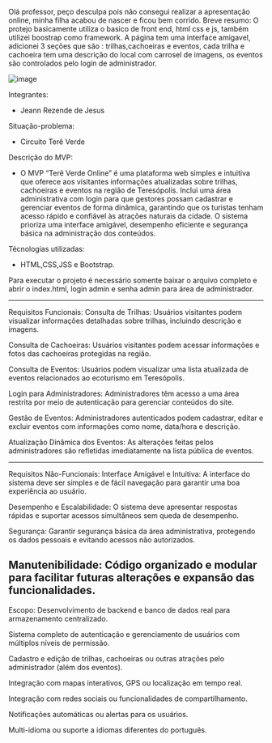 Olá professor, peço desculpa pois não consegui realizar a apresentação online, minha filha acabou de nascer e ficou bem corrido.
Breve resumo:
O protejo basicamente utiliza o basico de front end, html css e js, também utilizei boostrap como framework.
A página tem uma interface amigavel, adicionei 3 seções que são : trilhas,cachoeiras e eventos, cada trilha e cachoeira tem uma descrição do local com carrosel de imagens, os eventos são controlados pelo login de administrador.

![image](https://github.com/user-attachments/assets/9f633d60-c114-4a47-bda5-1d22d7139f7c)

Integrantes:
- Jeann Rezende de Jesus
  
Situação-problema:
- Circuito Terê Verde
  
Descrição do MVP:
- O MVP “Terê Verde Online” é uma plataforma web simples e intuitiva que oferece aos visitantes informações atualizadas sobre trilhas, cachoeiras e eventos na região de Teresópolis. Inclui uma área administrativa com login para que gestores possam cadastrar e gerenciar eventos de forma dinâmica, garantindo que os turistas tenham acesso rápido e confiável às atrações naturais da cidade. O sistema prioriza uma interface amigável, desempenho eficiente e segurança básica na administração dos conteúdos.

Técnologias utilizadas:
- HTML,CSS,JSS e Bootstrap.
  
Para executar o projeto é necessário somente baixar o arquivo completo e abrir o index.html, login admin e senha admin para área de administrador.

----------------------------------------------------------
Requisitos Funcionais: 
Consulta de Trilhas:
Usuários visitantes podem visualizar informações detalhadas sobre trilhas, incluindo descrição e imagens.

Consulta de Cachoeiras:
Usuários visitantes podem acessar informações e fotos das cachoeiras protegidas na região.

Consulta de Eventos:
Usuários podem visualizar uma lista atualizada de eventos relacionados ao ecoturismo em Teresópolis.

Login para Administradores:
Administradores têm acesso a uma área restrita por meio de autenticação para gerenciar conteúdos do site.

Gestão de Eventos:
Administradores autenticados podem cadastrar, editar e excluir eventos com informações como nome, data/hora e descrição.

Atualização Dinâmica dos Eventos:
As alterações feitas pelos administradores são refletidas imediatamente na lista pública de eventos.

----------------------------------------------------------
Requisitos Não-Funcionais: 
Interface Amigável e Intuitiva:
A interface do sistema deve ser simples e de fácil navegação para garantir uma boa experiência ao usuário.

Desempenho e Escalabilidade:
O sistema deve apresentar respostas rápidas e suportar acessos simultâneos sem queda de desempenho.

Segurança:
Garantir segurança básica da área administrativa, protegendo os dados pessoais e evitando acessos não autorizados.

Manutenibilidade:
Código organizado e modular para facilitar futuras alterações e expansão das funcionalidades.
----------------------------------------------------------
Escopo:
Desenvolvimento de backend e banco de dados real para armazenamento centralizado.

Sistema completo de autenticação e gerenciamento de usuários com múltiplos níveis de permissão.

Cadastro e edição de trilhas, cachoeiras ou outras atrações pelo administrador (além dos eventos).

Integração com mapas interativos, GPS ou localização em tempo real.

Integração com redes sociais ou funcionalidades de compartilhamento.

Notificações automáticas ou alertas para os usuários.

Multi-idioma ou suporte a idiomas diferentes do português.
